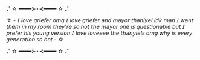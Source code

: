 ₊˚ ☆ ━━━━⊱⋆⊰━━━━ ☆ ₊˚

☆ - 𝘐 𝘭𝘰𝘷𝘦 𝘨𝘳𝘪𝘦𝘧𝘦𝘳 𝘰𝘮𝘨 𝘐 𝘭𝘰𝘷𝘦 𝘨𝘳𝘪𝘦𝘧𝘦𝘳 𝘢𝘯𝘥 𝘮𝘢𝘺𝘰𝘳 𝘵𝘩𝘢𝘯𝘪𝘺𝘦𝘭 𝘪𝘥𝘬 𝘮𝘢𝘯 𝘐 𝘸𝘢𝘯𝘵 𝘵𝘩𝘦𝘮 𝘪𝘯 𝘮𝘺 𝘳𝘰𝘰𝘮 𝘵𝘩𝘦𝘺'𝘳𝘦 𝘴𝘰 𝘩𝘰𝘵 𝘵𝘩𝘦 𝘮𝘢𝘺𝘰𝘳 𝘰𝘯𝘦 𝘪𝘴 𝘲𝘶𝘦𝘴𝘵𝘪𝘰𝘯𝘢𝘣𝘭𝘦 𝘣𝘶𝘵 𝘐 𝘱𝘳𝘦𝘧𝘦𝘳 𝘩𝘪𝘴 𝘺𝘰𝘶𝘯𝘨 𝘷𝘦𝘳𝘴𝘪𝘰𝘯 𝘐 𝘭𝘰𝘷𝘦 𝘭𝘰𝘷𝘦𝘦𝘦𝘦 𝘵𝘩𝘦 𝘵𝘩𝘢𝘯𝘺𝘪𝘦𝘭𝘴 𝘰𝘮𝘨 𝘸𝘩𝘺 𝘪𝘴 𝘦𝘷𝘦𝘳𝘺 𝘨𝘦𝘯𝘦𝘳𝘢𝘵𝘪𝘰𝘯 𝘴𝘰 𝘩𝘰𝘵 - ☆

₊˚ ☆ ━━━━⊱⋆⊰━━━━ ☆ ₊˚
       
